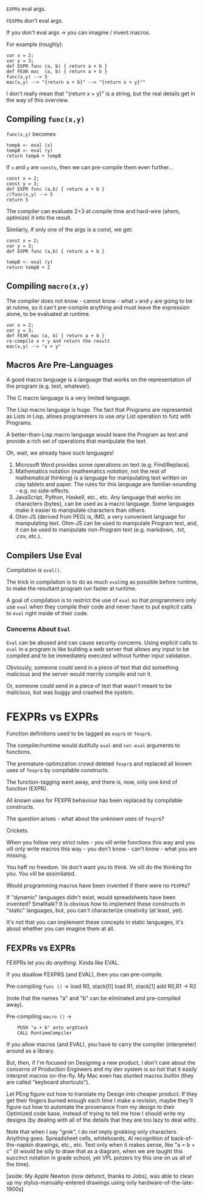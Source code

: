 `EXPR`s eval args.

`FEXPR`s don't eval args.

If you don't eval args -> you can imagine / invent macros.

For example (roughly):

```
var x = 2;
var y = 3;
def EXPR func (a, b) { return a + b }
def FEXR mac  (a, b) { return a + b }
func(x,y) --> 5
mac(x,y) --> "{return a + b}" --> "{return x + y}""
```

I don't really mean that "{return x + y}" is a string, but the real details get in the way of this overview.

## Compiling `func(x,y)`
`func(x,y)` becomes 
```
tempA <- eval (x)
tempB <- eval (y)
return tempA + tempB
```

If `x` and `y` are `consts`, then we can pre-compile them even further...

```
const x = 2;
const y = 3;
def EXPR func (a,b) { return a + b }
//func(x,y) --> 5
return 5
```
The compiler can evaluate 2+3 at compile time and hard-wire (ahem, *optimize*) it into the result.

Similarly, if only one of the args is a const, we get:
```
const x = 2;
var y = 3;
def EXPR func (a,b) { return a + b }
```
```
tempB <- eval (y)
return tempB + 2
```

## Compiling `macro(x,y)`
The compiler does not know - cannot know - what `x` and `y` are going to be at rutime, so it can't pre-compile anything and must leave the expression alone, to be evaluated at runtime.

```
var x = 2;
var y = 3;
def FEXR mac (a, b) { return a + b }
re-compile x + y and return the result
mac(x,y) --> "x + y"
```

## Macros Are Pre-Languages

A good macro language is a language that works on the representation of the program (e.g. text, whatever).

The C macro language is a very limited language.

The Lisp macro language is huge.  The fact that Programs are represented as Lists in Lisp, allows  programmers to use *any* List operation to futz with Programs.

A better-than-Lisp macro language would leave the Program as text and provide a rich set of operations that manipulate the text.

Oh, wait, we already have such languages!
1. Microsoft Word provides some operations on text (e.g. Find/Replace).
2. Mathematics notation (mathematics *notation*, not the rest of mathematical thinking) is a language for manipulating text written on clay tablets and paper.  The rules for this language are familiar-sounding - e.g. no side-effects.
3. JavaScript, Python, Haskell, etc., etc.  Any language that works on characters (bytes), can be used as a macro language.  Some languages make it easier to manipulate characters than others.
4. Ohm-JS (derived from PEG) is, IMO, a very convenient language for manipulating text.  Ohm-JS can be used to manipulate Program text, and, it can be used to manipulate non-Program text (e.g. markdown, .txt, .csv, etc.).

## Compilers Use Eval
Compilation *is* `eval()`.

The trick in compilation is to do as much `eval`ing as possible before runtime, to make the resultant program run faster at runtime.

A goal of compilation is to restrict the use of `eval` so that programmers only use `eval` when they compile their code and never have to put explicit calls to `eval` right inside of their code.

### Concerns About `Eval`
`Eval` can be abused and can cause security concerns.  Using explicit calls to `eval` in a program is like building a web server that allows any input to be compiled and to be immediately executed without further input validation.

Obviously, someone could send in a piece of text that did something malicious and the server would merrily compile and run it.

Or, someone could send in a piece of text that wasn't meant to be malicious, but was buggy and crashed the system.

# FEXPRs vs EXPRs
Function definitions used to be tagged as `expr`s or `fexpr`s.

The compiler/runtime would dutifully `eval` and `not-eval` arguments to functions.

The premature-optimization crowd deleted `fexpr`s and replaced all known uses of `fexpr`s by compilable constructs.  

The function-tagging went away, and there is, now, only one kind of function (EXPR).

All *known* uses for FEXPR behaviour has been replaced by compilable constructs.

The question arises - what about the *unknown* uses of `fexpr`s?  

Crickets.

When you follow very strict rules - you vill write functions this way and you vill only write macros this way - you don't know - can't know - what you are missing.

You haff no freedom.  Ve don't want you to think.  Ve vill do the thinking for you. You vill be assimilated.

Would programming macros have been invented if there were no `FEXPR`s?  

If "dynamic" languages didn't exist, would spreadsheets have been invented?  Smalltalk?  It is obvious how to implement these constructs in "static" languages, but, you can't characterize creativity (at least, yet).  

It's not that you can implement these concepts in static languages, it's about whether you can imagine them at all.

## FEXPRs vs EXPRs


FEXPRs let you do *anything*.  Kinda like EVAL.

If you disallow FEXPRS (and EVAL), then you can pre-compile.

Pre-compiling `func ()` -> 
	load R0, stack[0]
	load R1, stack[1]
	add R0,R1 -> R2

(note that the names "a" and "b" can be eliminated and pre-compiled away).

Pre-compiling `macro ()` ->
```
	PUSH "a + b" onto argStack
	CALL RuntimeCompiler
```

If you allow macros (and EVAL), you have to carry the compiler (interpreter) around as a library.

But, then, if I'm focused on Designing a new product, I don't care about the concerns of Production Engineers and my dev system is so hot that it easily interpret macros on-the-fly.  My Mac even has stunted macros builtin (they are called "keyboard shortcuts").

Let PEng figure out how to translate my Design into cheaper product.  If they get their fingers burned enough each time I make a revision, maybe they'll figure out how to automate the provenance from my design to their Optimized code base, instead of trying to tell me how I should write my designs (by dealing with all of the details that they are too lazy to deal with).

Note that when I say "grok", I do *not* imply grokking only characters.  Anything goes.  Spreadsheet cells, whiteboards, AI recognition of back-of-the-napkin drawings, etc., etc.  Text only when it makes sense, like "a = b + c" (it would be silly to draw that as a diagram, when we are taught this succinct notation in grade school, yet VPL potzers try this one on us all of the time).

[aside: My Apple Newton (now defunct, thanks to Jobs), was able to clean up my stylus-manually-entered drawings using only hardware-of-the-late-1900s]

